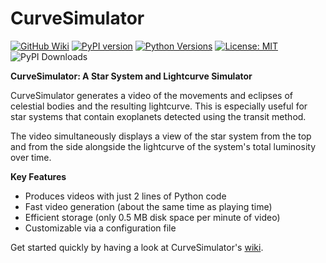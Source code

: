 # CurveSimulator

[![GitHub Wiki](https://img.shields.io/badge/docs-Wiki-red)](https://github.com/lichtgestalter/curvesimulator/wiki)
[![PyPI version](https://badge.fury.io/py/curvesimulator.svg)](https://badge.fury.io/py/curvesimulator)
[![Python Versions](https://img.shields.io/pypi/pyversions/curvesimulator.svg)](https://pypi.org/project/curvesimulator/)
[![License: MIT](https://img.shields.io/badge/License-MIT-yellow.svg)](https://opensource.org/licenses/MIT)
![PyPI Downloads](https://static.pepy.tech/badge/curvesimulator)

**CurveSimulator: A Star System and Lightcurve Simulator**

CurveSimulator generates a video of the movements and eclipses of celestial bodies and the resulting lightcurve. This is especially useful for star systems that contain exoplanets detected using the transit method.

The video simultaneously displays a view of the star system from the top and from the side alongside the lightcurve of the system's total luminosity over time.

**Key Features**
- Produces videos with just 2 lines of Python code
- Fast video generation (about the same time as playing time)
- Efficient storage (only 0.5 MB disk space per minute of video)
- Customizable via a configuration file

Get started quickly by having a look at CurveSimulator's [wiki](https://github.com/lichtgestalter/curvesimulator/wiki).
